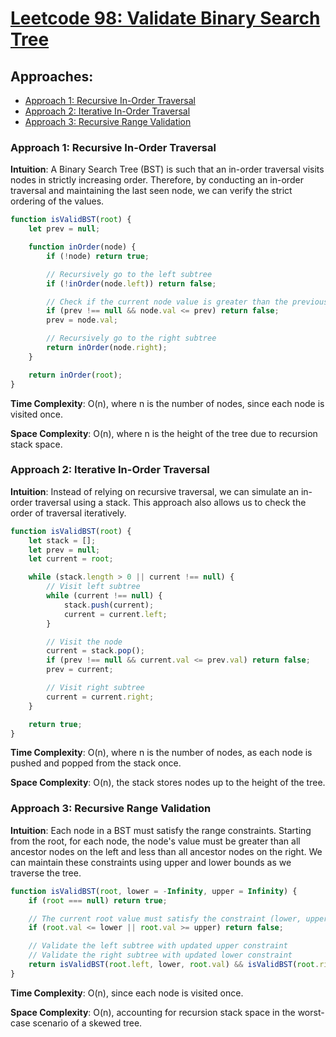 # [Leetcode 98: Validate Binary Search Tree](https://leetcode.com/problems/validate-binary-search-tree/)

## Approaches:
- [Approach 1: Recursive In-Order Traversal](#approach-1-recursive-in-order-traversal)
- [Approach 2: Iterative In-Order Traversal](#approach-2-iterative-in-order-traversal)
- [Approach 3: Recursive Range Validation](#approach-3-recursive-range-validation)

### Approach 1: Recursive In-Order Traversal

**Intuition**: 
A Binary Search Tree (BST) is such that an in-order traversal visits nodes in strictly increasing order. Therefore, by conducting an in-order traversal and maintaining the last seen node, we can verify the strict ordering of the values.

```javascript
function isValidBST(root) {
    let prev = null;

    function inOrder(node) {
        if (!node) return true;

        // Recursively go to the left subtree
        if (!inOrder(node.left)) return false;

        // Check if the current node value is greater than the previous node value
        if (prev !== null && node.val <= prev) return false;
        prev = node.val;

        // Recursively go to the right subtree
        return inOrder(node.right);
    }

    return inOrder(root);
}
```

**Time Complexity**: O(n), where n is the number of nodes, since each node is visited once.

**Space Complexity**: O(n), where n is the height of the tree due to recursion stack space.

### Approach 2: Iterative In-Order Traversal

**Intuition**: 
Instead of relying on recursive traversal, we can simulate an in-order traversal using a stack. This approach also allows us to check the order of traversal iteratively.

```javascript
function isValidBST(root) {
    let stack = [];
    let prev = null;
    let current = root;

    while (stack.length > 0 || current !== null) {
        // Visit left subtree
        while (current !== null) {
            stack.push(current);
            current = current.left;
        }

        // Visit the node
        current = stack.pop();
        if (prev !== null && current.val <= prev.val) return false;
        prev = current;

        // Visit right subtree
        current = current.right;
    }

    return true;
}
```

**Time Complexity**: O(n), where n is the number of nodes, as each node is pushed and popped from the stack once.

**Space Complexity**: O(n), the stack stores nodes up to the height of the tree.

### Approach 3: Recursive Range Validation

**Intuition**: 
Each node in a BST must satisfy the range constraints. Starting from the root, for each node, the node's value must be greater than all ancestor nodes on the left and less than all ancestor nodes on the right. We can maintain these constraints using upper and lower bounds as we traverse the tree.

```javascript
function isValidBST(root, lower = -Infinity, upper = Infinity) {
    if (root === null) return true;

    // The current root value must satisfy the constraint (lower, upper)
    if (root.val <= lower || root.val >= upper) return false;

    // Validate the left subtree with updated upper constraint
    // Validate the right subtree with updated lower constraint
    return isValidBST(root.left, lower, root.val) && isValidBST(root.right, root.val, upper);
}
```

**Time Complexity**: O(n), since each node is visited once.

**Space Complexity**: O(n), accounting for recursion stack space in the worst-case scenario of a skewed tree.

